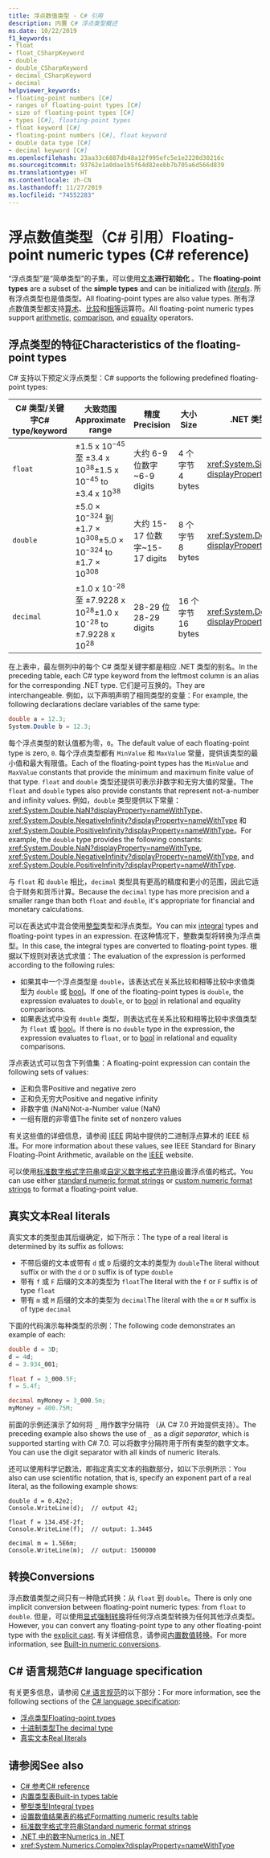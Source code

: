 ```yaml
---
title: 浮点数值类型 - C# 引用
description: 内置 C# 浮点类型概述
ms.date: 10/22/2019
f1_keywords:
- float
- float_CSharpKeyword
- double
- double_CSharpKeyword
- decimal_CSharpKeyword
- decimal
helpviewer_keywords:
- floating-point numbers [C#]
- ranges of floating-point types [C#]
- size of floating-point types [C#]
- types [C#], floating-point types
- float keyword [C#]
- floating-point numbers [C#], float keyword
- double data type [C#]
- decimal keyword [C#]
ms.openlocfilehash: 23aa33c6887db48a12f995efc5e1e2220d30216c
ms.sourcegitcommit: 93762e1a0dae1b5f64d82eebb7b705a6d566d839
ms.translationtype: HT
ms.contentlocale: zh-CN
ms.lasthandoff: 11/27/2019
ms.locfileid: "74552283"
---
```

# <a name="floating-point-numeric-types-c-reference"></a><span data-ttu-id="afac0-103">浮点数值类型（C# 引用）</span><span class="sxs-lookup"><span data-stu-id="afac0-103">Floating-point numeric types (C# reference)</span></span>

<span data-ttu-id="afac0-104">“浮点类型”是“简单类型”的子集，可以使用[文本](#real-literals)**进行初始化**   。</span><span class="sxs-lookup"><span data-stu-id="afac0-104">The **floating-point types** are a subset of the **simple types** and can be initialized with [*literals*](#real-literals).</span></span> <span data-ttu-id="afac0-105">所有浮点类型也是值类型。</span><span class="sxs-lookup"><span data-stu-id="afac0-105">All floating-point types are also value types.</span></span> <span data-ttu-id="afac0-106">所有浮点数值类型都支持[算术](../operators/arithmetic-operators.md)、[比较](../operators/comparison-operators.md)和[相等](../operators/equality-operators.md)运算符。</span><span class="sxs-lookup"><span data-stu-id="afac0-106">All floating-point numeric types support [arithmetic](../operators/arithmetic-operators.md), [comparison](../operators/comparison-operators.md), and [equality](../operators/equality-operators.md) operators.</span></span>

## <a name="characteristics-of-the-floating-point-types"></a><span data-ttu-id="afac0-107">浮点类型的特征</span><span class="sxs-lookup"><span data-stu-id="afac0-107">Characteristics of the floating-point types</span></span>

<span data-ttu-id="afac0-108">C# 支持以下预定义浮点类型：</span><span class="sxs-lookup"><span data-stu-id="afac0-108">C# supports the following predefined floating-point types:</span></span>
  
|<span data-ttu-id="afac0-109">C# 类型/关键字</span><span class="sxs-lookup"><span data-stu-id="afac0-109">C# type/keyword</span></span>|<span data-ttu-id="afac0-110">大致范围</span><span class="sxs-lookup"><span data-stu-id="afac0-110">Approximate range</span></span>|<span data-ttu-id="afac0-111">精度</span><span class="sxs-lookup"><span data-stu-id="afac0-111">Precision</span></span>|<span data-ttu-id="afac0-112">大小</span><span class="sxs-lookup"><span data-stu-id="afac0-112">Size</span></span>|<span data-ttu-id="afac0-113">.NET 类型</span><span class="sxs-lookup"><span data-stu-id="afac0-113">.NET type</span></span>|
|----------|-----------------------|---------------|--------------|--------------|
|`float`|<span data-ttu-id="afac0-114">±1.5 x 10<sup>−45</sup> 至 ±3.4 x 10<sup>38</sup></span><span class="sxs-lookup"><span data-stu-id="afac0-114">±1.5 x 10<sup>−45</sup> to ±3.4 x 10<sup>38</sup></span></span>|<span data-ttu-id="afac0-115">大约 6-9 位数字</span><span class="sxs-lookup"><span data-stu-id="afac0-115">~6-9 digits</span></span>|<span data-ttu-id="afac0-116">4 个字节</span><span class="sxs-lookup"><span data-stu-id="afac0-116">4 bytes</span></span>|<xref:System.Single?displayProperty=nameWithType>|
|`double`|<span data-ttu-id="afac0-117">±5.0 × 10<sup>−324</sup> 到 ±1.7 × 10<sup>308</sup></span><span class="sxs-lookup"><span data-stu-id="afac0-117">±5.0 × 10<sup>−324</sup> to ±1.7 × 10<sup>308</sup></span></span>|<span data-ttu-id="afac0-118">大约 15-17 位数字</span><span class="sxs-lookup"><span data-stu-id="afac0-118">~15-17 digits</span></span>|<span data-ttu-id="afac0-119">8 个字节</span><span class="sxs-lookup"><span data-stu-id="afac0-119">8 bytes</span></span>|<xref:System.Double?displayProperty=nameWithType>|
|`decimal`|<span data-ttu-id="afac0-120">±1.0 x 10<sup>-28</sup> 至 ±7.9228 x 10<sup>28</sup></span><span class="sxs-lookup"><span data-stu-id="afac0-120">±1.0 x 10<sup>-28</sup> to ±7.9228 x 10<sup>28</sup></span></span>|<span data-ttu-id="afac0-121">28-29 位</span><span class="sxs-lookup"><span data-stu-id="afac0-121">28-29 digits</span></span>|<span data-ttu-id="afac0-122">16 个字节</span><span class="sxs-lookup"><span data-stu-id="afac0-122">16 bytes</span></span>|<xref:System.Decimal?displayProperty=nameWithType>|

<span data-ttu-id="afac0-123">在上表中，最左侧列中的每个 C# 类型关键字都是相应 .NET 类型的别名。</span><span class="sxs-lookup"><span data-stu-id="afac0-123">In the preceding table, each C# type keyword from the leftmost column is an alias for the corresponding .NET type.</span></span> <span data-ttu-id="afac0-124">它们是可互换的。</span><span class="sxs-lookup"><span data-stu-id="afac0-124">They are interchangeable.</span></span> <span data-ttu-id="afac0-125">例如，以下声明声明了相同类型的变量：</span><span class="sxs-lookup"><span data-stu-id="afac0-125">For example, the following declarations declare variables of the same type:</span></span>

```csharp
double a = 12.3;
System.Double b = 12.3;
```

<span data-ttu-id="afac0-126">每个浮点类型的默认值都为零，`0`。</span><span class="sxs-lookup"><span data-stu-id="afac0-126">The default value of each floating-point type is zero, `0`.</span></span> <span data-ttu-id="afac0-127">每个浮点类型都有 `MinValue` 和 `MaxValue` 常量，提供该类型的最小值和最大有限值。</span><span class="sxs-lookup"><span data-stu-id="afac0-127">Each of the floating-point types has the `MinValue` and `MaxValue` constants that provide the minimum and maximum finite value of that type.</span></span> <span data-ttu-id="afac0-128">`float` and `double` 类型还提供可表示非数字和无穷大值的常量。</span><span class="sxs-lookup"><span data-stu-id="afac0-128">The `float` and `double` types also provide constants that represent not-a-number and infinity values.</span></span> <span data-ttu-id="afac0-129">例如，`double` 类型提供以下常量：<xref:System.Double.NaN?displayProperty=nameWithType>、<xref:System.Double.NegativeInfinity?displayProperty=nameWithType> 和 <xref:System.Double.PositiveInfinity?displayProperty=nameWithType>。</span><span class="sxs-lookup"><span data-stu-id="afac0-129">For example, the `double` type provides the following constants: <xref:System.Double.NaN?displayProperty=nameWithType>, <xref:System.Double.NegativeInfinity?displayProperty=nameWithType>, and <xref:System.Double.PositiveInfinity?displayProperty=nameWithType>.</span></span>

<span data-ttu-id="afac0-130">与 `float` 和 `double` 相比，`decimal` 类型具有更高的精度和更小的范围，因此它适合于财务和货币计算。</span><span class="sxs-lookup"><span data-stu-id="afac0-130">Because the `decimal` type has more precision and a smaller range than both `float` and `double`, it's appropriate for financial and monetary calculations.</span></span>

<span data-ttu-id="afac0-131">可以在表达式中混合使用[整型](integral-numeric-types.md)类型和浮点类型。</span><span class="sxs-lookup"><span data-stu-id="afac0-131">You can mix [integral](integral-numeric-types.md) types and floating-point types in an expression.</span></span> <span data-ttu-id="afac0-132">在这种情况下，整数类型将转换为浮点类型。</span><span class="sxs-lookup"><span data-stu-id="afac0-132">In this case, the integral types are converted to floating-point types.</span></span> <span data-ttu-id="afac0-133">根据以下规则对表达式求值：</span><span class="sxs-lookup"><span data-stu-id="afac0-133">The evaluation of the expression is performed according to the following rules:</span></span>

- <span data-ttu-id="afac0-134">如果其中一个浮点类型是 `double`，该表达式在关系比较和相等比较中求值类型为 `double` 或 [bool](bool.md)。</span><span class="sxs-lookup"><span data-stu-id="afac0-134">If one of the floating-point types is `double`, the expression evaluates to `double`, or to [bool](bool.md) in relational and equality comparisons.</span></span>
- <span data-ttu-id="afac0-135">如果表达式中没有 `double` 类型，则表达式在关系比较和相等比较中求值类型为 `float` 或 [bool](bool.md)。</span><span class="sxs-lookup"><span data-stu-id="afac0-135">If there is no `double` type in the expression, the expression evaluates to `float`, or to [bool](bool.md) in relational and equality comparisons.</span></span>

<span data-ttu-id="afac0-136">浮点表达式可以包含下列值集：</span><span class="sxs-lookup"><span data-stu-id="afac0-136">A floating-point expression can contain the following sets of values:</span></span>

- <span data-ttu-id="afac0-137">正和负零</span><span class="sxs-lookup"><span data-stu-id="afac0-137">Positive and negative zero</span></span>
- <span data-ttu-id="afac0-138">正和负无穷大</span><span class="sxs-lookup"><span data-stu-id="afac0-138">Positive and negative infinity</span></span>
- <span data-ttu-id="afac0-139">非数字值 (NaN)</span><span class="sxs-lookup"><span data-stu-id="afac0-139">Not-a-Number value (NaN)</span></span>
- <span data-ttu-id="afac0-140">一组有限的非零值</span><span class="sxs-lookup"><span data-stu-id="afac0-140">The finite set of nonzero values</span></span>

<span data-ttu-id="afac0-141">有关这些值的详细信息，请参阅 [IEEE](https://www.ieee.org) 网站中提供的二进制浮点算术的 IEEE 标准。</span><span class="sxs-lookup"><span data-stu-id="afac0-141">For more information about these values, see IEEE Standard for Binary Floating-Point Arithmetic, available on the [IEEE](https://www.ieee.org) website.</span></span>

<span data-ttu-id="afac0-142">可以使用[标准数字格式字符串](../../../standard/base-types/standard-numeric-format-strings.md)或[自定义数字格式字符串](../../../standard/base-types/custom-numeric-format-strings.md)设置浮点值的格式。</span><span class="sxs-lookup"><span data-stu-id="afac0-142">You can use either [standard numeric format strings](../../../standard/base-types/standard-numeric-format-strings.md) or [custom numeric format strings](../../../standard/base-types/custom-numeric-format-strings.md) to format a floating-point value.</span></span>

## <a name="real-literals"></a><span data-ttu-id="afac0-143">真实文本</span><span class="sxs-lookup"><span data-stu-id="afac0-143">Real literals</span></span>

<span data-ttu-id="afac0-144">真实文本的类型由其后缀确定，如下所示：</span><span class="sxs-lookup"><span data-stu-id="afac0-144">The type of a real literal is determined by its suffix as follows:</span></span>

- <span data-ttu-id="afac0-145">不带后缀的文本或带有 `d` 或 `D` 后缀的文本的类型为 `double`</span><span class="sxs-lookup"><span data-stu-id="afac0-145">The literal without suffix or with the `d` or `D` suffix is of type `double`</span></span>
- <span data-ttu-id="afac0-146">带有 `f` 或 `F` 后缀的文本的类型为 `float`</span><span class="sxs-lookup"><span data-stu-id="afac0-146">The literal with the `f` or `F` suffix is of type `float`</span></span>
- <span data-ttu-id="afac0-147">带有 `m` 或 `M` 后缀的文本的类型为 `decimal`</span><span class="sxs-lookup"><span data-stu-id="afac0-147">The literal with the `m` or `M` suffix is of type `decimal`</span></span>

<span data-ttu-id="afac0-148">下面的代码演示每种类型的示例：</span><span class="sxs-lookup"><span data-stu-id="afac0-148">The following code demonstrates an example of each:</span></span>

```csharp
double d = 3D;
d = 4d;
d = 3.934_001;

float f = 3_000.5F;
f = 5.4f;

decimal myMoney = 3_000.5m;
myMoney = 400.75M;
```

<span data-ttu-id="afac0-149">前面的示例还演示了如何将 `_` 用作数字分隔符  （从 C# 7.0 开始提供支持）。</span><span class="sxs-lookup"><span data-stu-id="afac0-149">The preceding example also shows the use of `_` as a *digit separator*, which is supported starting with C# 7.0.</span></span> <span data-ttu-id="afac0-150">可以将数字分隔符用于所有类型的数字文本。</span><span class="sxs-lookup"><span data-stu-id="afac0-150">You can use the digit separator with all kinds of numeric literals.</span></span>

<span data-ttu-id="afac0-151">还可以使用科学记数法，即指定真实文本的指数部分，如以下示例所示：</span><span class="sxs-lookup"><span data-stu-id="afac0-151">You also can use scientific notation, that is, specify an exponent part of a real literal, as the following example shows:</span></span>

```csharp-interactive
double d = 0.42e2;
Console.WriteLine(d);  // output 42;

float f = 134.45E-2f;
Console.WriteLine(f);  // output: 1.3445

decimal m = 1.5E6m;
Console.WriteLine(m);  // output: 1500000
```

## <a name="conversions"></a><span data-ttu-id="afac0-152">转换</span><span class="sxs-lookup"><span data-stu-id="afac0-152">Conversions</span></span>

<span data-ttu-id="afac0-153">浮点数值类型之间只有一种隐式转换：从 `float` 到 `double`。</span><span class="sxs-lookup"><span data-stu-id="afac0-153">There is only one implicit conversion between floating-point numeric types: from `float` to `double`.</span></span> <span data-ttu-id="afac0-154">但是，可以使用[显式强制转换](../operators/type-testing-and-cast.md#cast-operator-)将任何浮点类型转换为任何其他浮点类型。</span><span class="sxs-lookup"><span data-stu-id="afac0-154">However, you can convert any floating-point type to any other floating-point type with the [explicit cast](../operators/type-testing-and-cast.md#cast-operator-).</span></span> <span data-ttu-id="afac0-155">有关详细信息，请参阅[内置数值转换](numeric-conversions.md)。</span><span class="sxs-lookup"><span data-stu-id="afac0-155">For more information, see [Built-in numeric conversions](numeric-conversions.md).</span></span>

## <a name="c-language-specification"></a><span data-ttu-id="afac0-156">C# 语言规范</span><span class="sxs-lookup"><span data-stu-id="afac0-156">C# language specification</span></span>

<span data-ttu-id="afac0-157">有关更多信息，请参阅 [C# 语言规范](~/_csharplang/spec/introduction.md)的以下部分：</span><span class="sxs-lookup"><span data-stu-id="afac0-157">For more information, see the following sections of the [C# language specification](~/_csharplang/spec/introduction.md):</span></span>

- [<span data-ttu-id="afac0-158">浮点类型</span><span class="sxs-lookup"><span data-stu-id="afac0-158">Floating-point types</span></span>](~/_csharplang/spec/types.md#floating-point-types)
- [<span data-ttu-id="afac0-159">十进制类型</span><span class="sxs-lookup"><span data-stu-id="afac0-159">The decimal type</span></span>](~/_csharplang/spec/types.md#the-decimal-type)
- [<span data-ttu-id="afac0-160">真实文本</span><span class="sxs-lookup"><span data-stu-id="afac0-160">Real literals</span></span>](~/_csharplang/spec/lexical-structure.md#real-literals)

## <a name="see-also"></a><span data-ttu-id="afac0-161">请参阅</span><span class="sxs-lookup"><span data-stu-id="afac0-161">See also</span></span>

- [<span data-ttu-id="afac0-162">C# 参考</span><span class="sxs-lookup"><span data-stu-id="afac0-162">C# reference</span></span>](../index.md)
- [<span data-ttu-id="afac0-163">内置类型表</span><span class="sxs-lookup"><span data-stu-id="afac0-163">Built-in types table</span></span>](../keywords/built-in-types-table.md)
- [<span data-ttu-id="afac0-164">整型类型</span><span class="sxs-lookup"><span data-stu-id="afac0-164">Integral types</span></span>](integral-numeric-types.md)
- [<span data-ttu-id="afac0-165">设置数值结果表的格式</span><span class="sxs-lookup"><span data-stu-id="afac0-165">Formatting numeric results table</span></span>](../keywords/formatting-numeric-results-table.md)
- [<span data-ttu-id="afac0-166">标准数字格式字符串</span><span class="sxs-lookup"><span data-stu-id="afac0-166">Standard numeric format strings</span></span>](../../../standard/base-types/standard-numeric-format-strings.md)
- [<span data-ttu-id="afac0-167">.NET 中的数字</span><span class="sxs-lookup"><span data-stu-id="afac0-167">Numerics in .NET</span></span>](../../../standard/numerics.md)
- <xref:System.Numerics.Complex?displayProperty=nameWithType>
